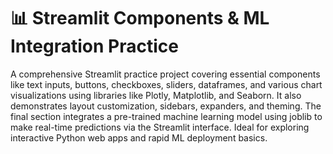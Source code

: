 # 📊 Streamlit Components & ML Integration Practice
A comprehensive Streamlit practice project covering essential components like text inputs, buttons, checkboxes, sliders, dataframes, and various chart visualizations using libraries like Plotly, Matplotlib, and Seaborn. It also demonstrates layout customization, sidebars, expanders, and theming. The final section integrates a pre-trained machine learning model using joblib to make real-time predictions via the Streamlit interface. Ideal for exploring interactive Python web apps and rapid ML deployment basics.


